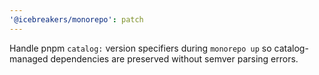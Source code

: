 ```yaml
---
'@icebreakers/monorepo': patch
---
```


Handle pnpm `catalog:` version specifiers during `monorepo up` so catalog-managed dependencies are preserved without semver parsing errors.

